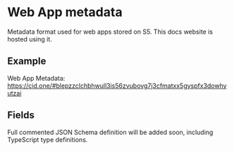 # Web App metadata

Metadata format used for web apps stored on S5. This docs website is hosted using it.

## Example

Web App Metadata: <https://cid.one/#blepzzclchbhwull3is56zvubovg7j3cfmatxx5gyspfx3dowhyutzai>

## Fields

Full commented JSON Schema definition will be added soon, including TypeScript type definitions.